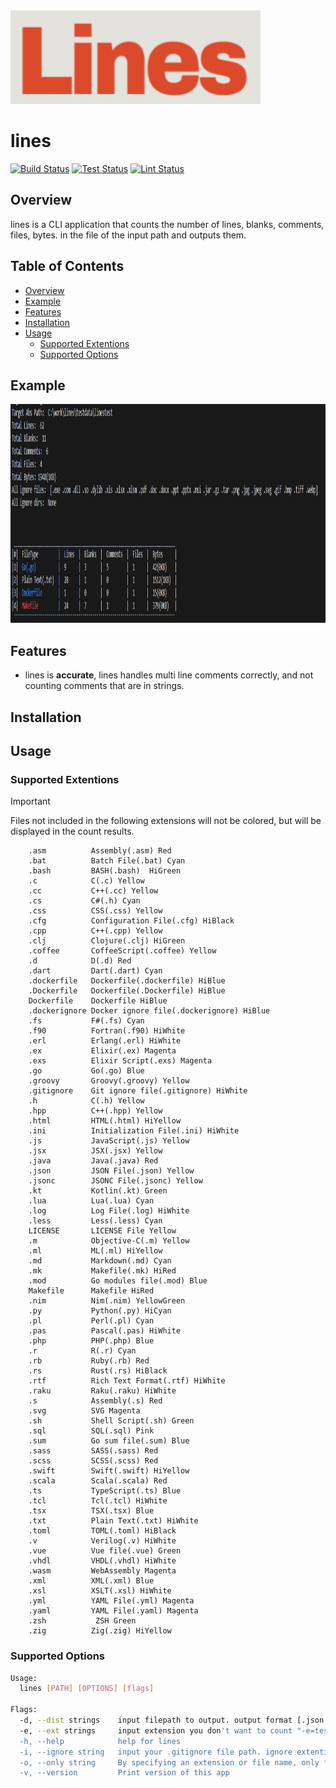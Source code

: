 <img src="./view/logo.png" alt="image-logo" width="400px" height="150px">

# lines

[![Build Status](https://github.com/suwakei/lines/actions/workflows/build.yml/badge.svg)](https://github.com/suwakei/lines/actions/workflows/build.yml)
[![Test Status](https://github.com/suwakei/lines/actions/workflows/test.yml/badge.svg)](https://github.com/suwakei/lines/actions/workflows/test.yml)
[![Lint Status](https://github.com/suwakei/lines/actions/workflows/lint.yml/badge.svg)](https://github.com/suwakei/lines/actions/workflows/lint.yml)

## Overview
lines is a CLI application that counts the number of lines, blanks, comments, files, bytes. in the file of the input path and outputs them.

## Table of Contents
- [Overview](#overview)
- [Example](#example)
- [Features](#features)
- [Installation](#installation)
- [Usage](#usage)
    - [Supported Extentions](#supported-extentions)
    - [Supported Options](#supported-options)

## Example
<img src="./view/ex.png" alt="example-image" width="1000px" height="350px">

## Features

- lines is **accurate**, lines handles multi line comments correctly,
and not counting comments that are in strings.


## Installation

## Usage

### Supported Extentions
> [!IMPORTANT]
> Files not included in the following extensions will not be colored,
> but will be displayed in the count results.
```console
	.asm          Assembly(.asm) Red
	.bat          Batch File(.bat) Cyan
    .bash         BASH(.bash)  HiGreen
	.c            C(.c) Yellow
	.cc           C++(.cc) Yellow
	.cs           C#(.h) Cyan
	.css          CSS(.css) Yellow
	.cfg          Configuration File(.cfg) HiBlack
	.cpp          C++(.cpp) Yellow
	.clj          Clojure(.clj) HiGreen
	.coffee       CoffeeScript(.coffee) Yellow
	.d            D(.d) Red
	.dart         Dart(.dart) Cyan
	.dockerfile   Dockerfile(.dockerfile) HiBlue
	.Dockerfile   Dockerfile(.Dockerfile) HiBlue
	Dockerfile    Dockerfile HiBlue
	.dockerignore Docker ignore file(.dockerignore) HiBlue
	.fs           F#(.fs) Cyan
	.f90          Fortran(.f90) HiWhite
	.erl          Erlang(.erl) HiWhite
	.ex           Elixir(.ex) Magenta
	.exs          Elixir Script(.exs) Magenta
	.go           Go(.go) Blue
	.groovy       Groovy(.groovy) Yellow
	.gitignore    Git ignore file(.gitignore) HiWhite
	.h            C(.h) Yellow
	.hpp          C++(.hpp) Yellow
	.html         HTML(.html) HiYellow
	.ini          Initialization File(.ini) HiWhite
	.js           JavaScript(.js) Yellow
	.jsx          JSX(.jsx) Yellow
	.java         Java(.java) Red
	.json         JSON File(.json) Yellow
	.jsonc        JSONC File(.jsonc) Yellow
	.kt           Kotlin(.kt) Green
	.lua          Lua(.lua) Cyan
	.log          Log File(.log) HiWhite
	.less         Less(.less) Cyan
	LICENSE       LICENSE File Yellow
	.m            Objective-C(.m) Yellow
	.ml           ML(.ml) HiYellow
	.md           Markdown(.md) Cyan
	.mk           Makefile(.mk) HiRed
	.mod          Go modules file(.mod) Blue
	Makefile      Makefile HiRed
	.nim          Nim(.nim) YellowGreen
	.py           Python(.py) HiCyan
	.pl           Perl(.pl) Cyan
	.pas          Pascal(.pas) HiWhite
	.php          PHP(.php) Blue
	.r            R(.r) Cyan
	.rb           Ruby(.rb) Red
	.rs           Rust(.rs) HiBlack
	.rtf          Rich Text Format(.rtf) HiWhite
	.raku         Raku(.raku) HiWhite
	.s            Assembly(.s) Red
	.svg          SVG Magenta
	.sh           Shell Script(.sh) Green
	.sql          SQL(.sql) Pink
	.sum          Go sum file(.sum) Blue
	.sass         SASS(.sass) Red
	.scss         SCSS(.scss) Red
	.swift        Swift(.swift) HiYellow
	.scala        Scala(.scala) Red
	.ts           TypeScript(.ts) Blue
	.tcl          Tcl(.tcl) HiWhite
	.tsx          TSX(.tsx) Blue
	.txt          Plain Text(.txt) HiWhite
	.toml         TOML(.toml) HiBlack
	.v            Verilog(.v) HiWhite
	.vue          Vue file(.vue) Green
	.vhdl         VHDL(.vhdl) HiWhite
	.wasm         WebAssembly Magenta
	.xml          XML(.xml) Blue
	.xsl          XSLT(.xsl) HiWhite
	.yml          YAML File(.yml) Magenta
	.yaml         YAML File(.yaml) Magenta
	.zsh           ZSH Green
	.zig          Zig(.zig) HiYellow
```

### Supported Options
```bash
Usage:
  lines [PATH] [OPTIONS] [flags]

Flags:
  -d, --dist strings    input filepath to output. output format [.json, .jsonc, .yml, .yaml, .toml, .txt]
  -e, --ext strings     input extension you don't want to count "-e=test.json, .js, .go" or "-e=test.json -e=.js -e=.go". (default: .exe, .com, .dll, .so, .dylib, .xls, .xlsx, .pdf, .doc, .docx, .ppt, .pptx)
  -h, --help            help for lines
  -i, --ignore string   input your .gitignore file path. ignore extentions in .gitignore file. (default: .gitignore)
  -o, --only string     By specifying an extension or file name, only files with that extension or name are targeted. "-o=.go" or "-o .go" or "-o=test.txt"
  -v, --version         Print version of this app
```